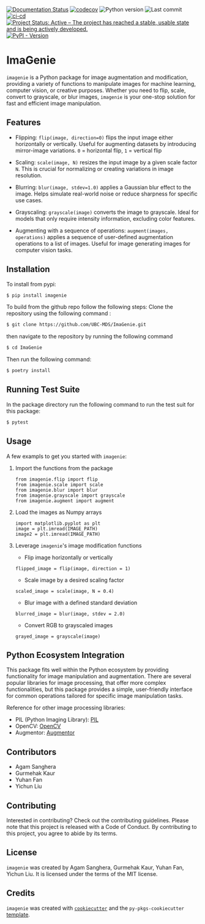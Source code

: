 [![Documentation Status](https://readthedocs.org/projects/imagenie/badge/?version=latest)](https://imagenie.readthedocs.io/en/latest/?badge=latest)
[![codecov](https://codecov.io/github/UBC-MDS/ImaGenie/graph/badge.svg?token=Dd6MnDTOH7)](https://codecov.io/github/UBC-MDS/ImaGenie)
![Python version](https://img.shields.io/pypi/pyversions/ImaGenie)
![Last commit](https://img.shields.io/github/last-commit/UBC-MDS/ImaGenie)
[![ci-cd](https://github.com/UBC-MDS/ImaGenie/actions/workflows/ci-cd.yml/badge.svg)](https://github.com/UBC-MDS/ImaGenie/actions/workflows/ci-cd.yml)
[![Project Status: Active – The project has reached a stable, usable state and is being actively developed.](https://www.repostatus.org/badges/latest/active.svg)](https://www.repostatus.org/#active)
[![PyPI - Version](https://pypi.org/project/imagenie/)](https://img.shields.io/pypi/v/imagenie)
# ImaGenie

`imagenie` is a Python package for image augmentation and modification, providing a variety of functions to manipulate images for machine learning, computer vision, or creative purposes. Whether you need to flip, scale, convert to grayscale, or blur images, `imagenie` is your one-stop solution for fast and efficient image manipulation.

## Features

* Flipping: `flip(image, direction=0)`
    flips the input image either horizontally or vertically. Useful for augmenting datasets by introducing mirror-image variations. `0` = horizontal flip, `1` = vertical flip 

* Scaling: `scale(image, N)`
    resizes the input image by a given scale factor `N`. This is crucial for normalizing or creating variations in image resolution.

* Blurring: `blur(image, stdev=1.0)`
    applies a Gaussian blur effect to the image. Helps simulate real-world noise or reduce sharpness for specific use cases.

* Grayscaling: `grayscale(image)`
    converts the image to grayscale. Ideal for models that only require intensity information, excluding color features.

* Augmenting with a sequence of operations: `augment(images, operations)`
    applies a sequence of user-defined augmentation operations to a list of images. Useful for image generating images for computer vision tasks.

## Installation
To install from pypi:
```bash
$ pip install imagenie
```


To build from the github repo follow the following steps:
Clone the repository using the following command :

```bash
$ git clone https://github.com/UBC-MDS/ImaGenie.git
```
then navigate to the repository by running the following command 

```bash
$ cd ImaGenie
```
Then run the following command:
```bash
$ poetry install
```

## Running Test Suite
In the package directory run the following command to run the test suit for this package:
```bash
$ pytest
```

## Usage
A few exampls to get you started with `imagenie`:

1. Import the functions from the package

    ```
    from imagenie.flip import flip
    from imagenie.scale import scale
    from imagenie.blur import blur
    from imagenie.grayscale import grayscale
    from imagenie.augment import augment
    ```

2. Load the images as Numpy arrays

    ```
    import matplotlib.pyplot as plt
    image = plt.imread(IMAGE_PATH)
    image2 = plt.imread(IMAGE_PATH)
    ```

3. Leverage `imagenie`'s image modification functions

    - Flip image horizontally or vertically
    ```
    flipped_image = flip(image, direction = 1)
    ```

    - Scale image by a desired scaling factor
    ```
    scaled_image = scale(image, N = 0.4)
    ```

    - Blur image with a defined standard deviation
    ```
    blurred_image = blur(image, stdev = 2.0)
    ```

    - Convert RGB to grayscaled images
    ```
    grayed_image = grayscale(image)
    ```


## Python Ecosystem Integration

This package fits well within the Python ecosystem by providing functionality for image manipulation and augmentation. There are several popular libraries for image processing, that offer more complex functionalities, but this package provides a simple, user-friendly interface for common operations tailored for specific image manipulation tasks. 

Reference for other image processing libraries:
- PIL (Python Imaging Library): [PIL](https://python-pillow.org/)
- OpenCV: [OpenCV](https://opencv.org/)
- Augmentor: [Augmentor](https://github.com/mdbloice/Augmentor)

## Contributors

- Agam Sanghera
- Gurmehak Kaur
- Yuhan Fan
- Yichun Liu

## Contributing

Interested in contributing? Check out the contributing guidelines. Please note that this project is released with a Code of Conduct. By contributing to this project, you agree to abide by its terms.

## License

`imagenie` was created by Agam Sanghera, Gurmehak Kaur, Yuhan Fan, Yichun Liu. It is licensed under the terms of the MIT license.

## Credits

`imagenie` was created with [`cookiecutter`](https://cookiecutter.readthedocs.io/en/latest/) and the `py-pkgs-cookiecutter` [template](https://github.com/py-pkgs/py-pkgs-cookiecutter).

